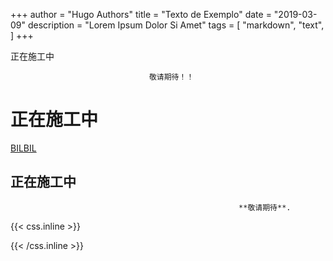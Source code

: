 +++
author = "Hugo Authors"
title = "Texto de Exemplo"
date = "2019-03-09"
description = "Lorem Ipsum Dolor Si Amet"
tags = [
    "markdown",
    "text",
]
+++

正在施工中 <!--more-->


                                   敬请期待！！





# 正在施工中



[BILBIL](https://www.bilibili.com/)

## 正在施工中

                                              

                                                       **敬请期待**.

{{< css.inline >}}
<style>
.canon { background: white; width: 100%; height: auto; }
</style>
{{< /css.inline >}}
